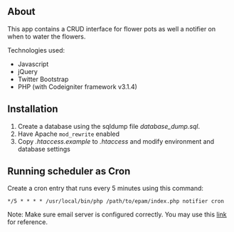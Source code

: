 ## About

This app contains a CRUD interface for flower pots as well a notifier on when to water the flowers.

Technologies used:
* Javascript
* jQuery
* Twitter Bootstrap
* PHP (with Codeigniter framework v3.1.4)

## Installation

1. Create a database using the sqldump file *database_dump.sql*.
2. Have Apache ```mod_rewrite``` enabled
3. Copy *.htaccess.example* to *.htaccess* and modify environment and database settings

## Running scheduler as Cron

Create a cron entry that runs every 5 minutes using this command:
```
*/5 * * * * /usr/local/bin/php /path/to/epam/index.php notifier cron
```

Note: Make sure email server is configured correctly. You may use this [link](https://codeigniter.com/user_guide/libraries/email.html) for reference.